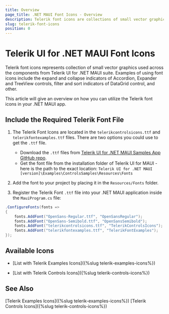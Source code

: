 ```yaml
---
title: Overview
page_title: .NET MAUI Font Icons - Overview
description: Telerik font icons are collections of small vector graphics used across the components in the Telerik UI for .NET MAUI suite.
slug: telerik-font-icons
position: 0
---
```


# Telerik UI for .NET MAUI Font Icons

Telerik font icons represents collection of small vector graphics used across the components from Telerik UI for .NET MAUI suite. Examples of using font icons include the expand and collapse indicators of Accordion, Expander and TreeView controls, filter and sort indicators of DataGrid control, and other.

This article will give an overview on how you can utilize the Telerik font icons in your .NET MAUI app. 

## Include the Required Telerik Font File

1. The Telerik Font Icons are located in the `telerikcontrolsicons.ttf` and `telerikfontexamples.ttf` files. There are two options you could use to get the `.ttf` file.

	* Download the `.ttf` files from <a href="https://github.com/telerik/maui-samples/tree/main/Samples/ControlsSamples/Resources/Fonts" target="_blank">Telerik UI for .NET MAUI Samples App GitHub repo</a>.
	* Get the font file from the installation folder of Telerik UI for MAUI - here is the path to the exact location: `Telerik UI for .NET MAUI [version]\Examples\ControlsSamples\Resources\Fonts`

2. Add the font to your project by placing it in the `Resources/Fonts` folder.

3. Register the Telerik Font `.ttf` file into your .NET MAUI application inside the `MauiProgram.cs` file:

```C#
.ConfigureFonts(fonts =>
{
    fonts.AddFont("OpenSans-Regular.ttf", "OpenSansRegular");
    fonts.AddFont("OpenSans-Semibold.ttf", "OpenSansSemibold");
    fonts.AddFont("telerikcontrolsicons.ttf", "TelerikControlsIcons");
    fonts.AddFont("telerikfontexamples.ttf", "TelerikFontExamples");
});
```

## Available Icons

* [List with Telerik Examples Icons]({%slug telerik-examples-icons%})

* [List with Telerik Controls Icons]({%slug telerik-controls-icons%})

## See Also

[Telerik Examples Icons]({%slug telerik-examples-icons%})
[Telerik Controls Icons]({%slug telerik-controls-icons%})